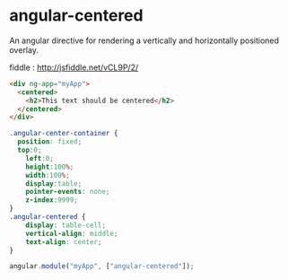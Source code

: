 angular-centered
================

An angular directive for rendering a vertically and horizontally positioned overlay.

fiddle : http://jsfiddle.net/vCL9P/2/

``` html
<div ng-app="myApp">
  <centered>
    <h2>This text should be centered</h2>
  </centered>
</div>
```

``` css
.angular-center-container {
  position: fixed;
  top:0;
	left:0;
	height:100%;
	width:100%;
	display:table;
	pointer-events: none;
    z-index:9999;
}
.angular-centered {
	display: table-cell;
	vertical-align: middle;
	text-align: center;
}
```

``` javascript
angular.module("myApp", ["angular-centered"]);
```

